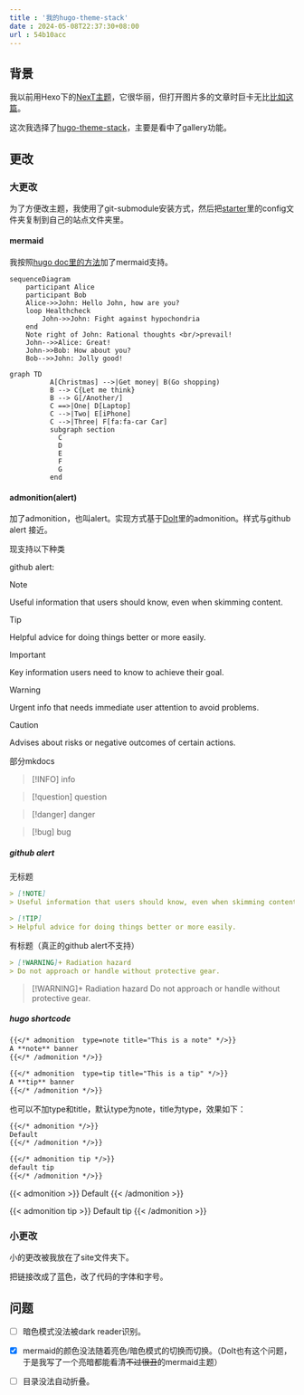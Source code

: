 ```yaml
---
title : '我的hugo-theme-stack'
date : 2024-05-08T22:37:30+08:00
url : 54b10acc
---
```

## 背景

我以前用Hexo下的[NexT主题](https://theme-next.js.org/)，它很华丽，但打开图片多的文章时巨卡无比[比如这篇](https://triccsr.github.io/62a2ca63/)。

这次我选择了[hugo-theme-stack](https://github.com/CaiJimmy/hugo-theme-stack)，主要是看中了gallery功能。

## 更改

### 大更改

为了方便改主题，我使用了git-submodule安装方式，然后把[starter](https://github.com/CaiJimmy/hugo-theme-stack-starter)里的config文件夹复制到自己的站点文件夹里。

#### mermaid

我按照[hugo doc里的方法](https://gohugo.io/content-management/diagrams/#mermaid-diagrams)加了mermaid支持。

```mermaid
sequenceDiagram
    participant Alice
    participant Bob
    Alice->>John: Hello John, how are you?
    loop Healthcheck
        John->>John: Fight against hypochondria
    end
    Note right of John: Rational thoughts <br/>prevail!
    John-->>Alice: Great!
    John->>Bob: How about you?
    Bob-->>John: Jolly good!
```

```mermaid
graph TD
          A[Christmas] -->|Get money| B(Go shopping)
          B --> C{Let me think}
          B --> G[/Another/]
          C ==>|One| D[Laptop]
          C -->|Two| E[iPhone]
          C -->|Three| F[fa:fa-car Car]
          subgraph section
            C
            D
            E
            F
            G
          end
```

#### admonition(alert)

加了admonition，也叫alert。实现方式基于[DoIt](https://github.com/HEIGE-PCloud/DoIt)里的admonition。样式与github alert 接近。

现支持以下种类

github alert:

> [!NOTE]
> Useful information that users should know, even when skimming content.

> [!TIP]
> Helpful advice for doing things better or more easily.

> [!IMPORTANT]
> Key information users need to know to achieve their goal.

> [!WARNING]
> Urgent info that needs immediate user attention to avoid problems.

> [!CAUTION]
> Advises about risks or negative outcomes of certain actions.

部分mkdocs

> [!INFO]
> info

> [!question]
> question

> [!danger]
> danger

> [!bug]
> bug

##### github alert

无标题

```md
> [!NOTE]
> Useful information that users should know, even when skimming content.

> [!TIP]
> Helpful advice for doing things better or more easily.


```

有标题（真正的github alert不支持）

```md
> [!WARNING]+ Radiation hazard
> Do not approach or handle without protective gear.
```

> [!WARNING]+ Radiation hazard
> Do not approach or handle without protective gear.

##### hugo shortcode

```md
{{</* admonition  type=note title="This is a note" */>}}
A **note** banner
{{</* /admonition */>}}

{{</* admonition  type=tip title="This is a tip" */>}}
A **tip** banner
{{</* /admonition */>}}

```

也可以不加type和title，默认type为note，title为type，效果如下：

```md
{{</* admonition */>}}
Default
{{</* /admonition */>}}

{{</* admonition tip */>}}
default tip
{{</* /admonition */>}}
```
{{< admonition >}}
Default
{{< /admonition >}}

{{< admonition tip >}}
Default tip
{{< /admonition >}}

### 小更改

小的更改被我放在了site文件夹下。

把链接改成了蓝色，改了代码的字体和字号。

## 问题

- [ ] 暗色模式没法被dark reader识别。

- [x] mermaid的颜色没法随着亮色/暗色模式的切换而切换。（DoIt也有这个问题，于是我写了一个亮暗都能看清~~不过很丑~~的mermaid主题）

- [ ] 目录没法自动折叠。


